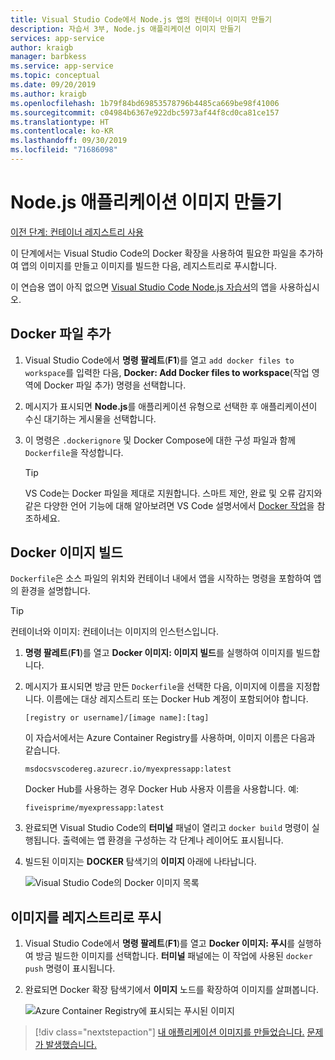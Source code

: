 ```yaml
---
title: Visual Studio Code에서 Node.js 앱의 컨테이너 이미지 만들기
description: 자습서 3부, Node.js 애플리케이션 이미지 만들기
services: app-service
author: kraigb
manager: barbkess
ms.service: app-service
ms.topic: conceptual
ms.date: 09/20/2019
ms.author: kraigb
ms.openlocfilehash: 1b79f84bd69853578796b4485ca669be98f41006
ms.sourcegitcommit: c04984b6367e922dbc5973af44f8cd0ca81ce157
ms.translationtype: HT
ms.contentlocale: ko-KR
ms.lasthandoff: 09/30/2019
ms.locfileid: "71686098"
---
```

# <a name="create-your-nodejs-application-image"></a>Node.js 애플리케이션 이미지 만들기

[이전 단계: 컨테이너 레지스트리 사용](tutorial-vscode-docker-node-02.md)

이 단계에서는 Visual Studio Code의 Docker 확장을 사용하여 필요한 파일을 추가하여 앱의 이미지를 만들고 이미지를 빌드한 다음, 레지스트리로 푸시합니다.

이 연습용 앱이 아직 없으면 [Visual Studio Code Node.js 자습서](https://code.visualstudio.com/docs/nodejs/nodejs-tutorial)의 앱을 사용하십시오.

## <a name="add-docker-files"></a>Docker 파일 추가

1. Visual Studio Code에서 **명령 팔레트**(**F1**)를 열고 `add docker files to workspace`를 입력한 다음, **Docker: Add Docker files to workspace**(작업 영역에 Docker 파일 추가) 명령을 선택합니다.

1. 메시지가 표시되면 **Node.js**를 애플리케이션 유형으로 선택한 후 애플리케이션이 수신 대기하는 게시물을 선택합니다.

1. 이 명령은 `.dockerignore` 및 Docker Compose에 대한 구성 파일과 함께 `Dockerfile`을 작성합니다.

    > [!TIP]
    > VS Code는 Docker 파일을 제대로 지원합니다. 스마트 제안, 완료 및 오류 감지와 같은 다양한 언어 기능에 대해 알아보려면 VS Code 설명서에서 [Docker 작업](https://code.visualstudio.com/docs/azure/docker)을 참조하세요.

## <a name="build-a-docker-image"></a>Docker 이미지 빌드

`Dockerfile`은 소스 파일의 위치와 컨테이너 내에서 앱을 시작하는 명령을 포함하여 앱의 환경을 설명합니다.

> [!TIP]
> 컨테이너와 이미지: 컨테이너는 이미지의 인스턴스입니다.

1. **명령 팔레트**(**F1**)를 열고 **Docker 이미지: 이미지 빌드**를 실행하여 이미지를 빌드합니다.

1. 메시지가 표시되면 방금 만든 `Dockerfile`을 선택한 다음, 이미지에 이름을 지정합니다. 이름에는 대상 레지스트리 또는 Docker Hub 계정이 포함되어야 합니다.

    `[registry or username]/[image name]:[tag]`

    이 자습서에서는 Azure Container Registry를 사용하며, 이미지 이름은 다음과 같습니다.

    `msdocsvscodereg.azurecr.io/myexpressapp:latest`

    Docker Hub를 사용하는 경우 Docker Hub 사용자 이름을 사용합니다. 예:

    `fiveisprime/myexpressapp:latest`

1. 완료되면 Visual Studio Code의 **터미널** 패널이 열리고 `docker build` 명령이 실행됩니다. 출력에는 앱 환경을 구성하는 각 단계나 레이어도 표시됩니다.

1. 빌드된 이미지는 **DOCKER** 탐색기의 **이미지** 아래에 나타납니다.

    ![Visual Studio Code의 Docker 이미지 목록](media/deploy-containers/image-list.png)

## <a name="push-the-image-to-a-registry"></a>이미지를 레지스트리로 푸시

1. Visual Studio Code에서 **명령 팔레트**(**F1**)를 열고 **Docker 이미지: 푸시**를 실행하여 방금 빌드한 이미지를 선택합니다. **터미널** 패널에는 이 작업에 사용된 `docker push` 명령이 표시됩니다.

1. 완료되면 Docker 확장 탐색기에서 **이미지** 노드를 확장하여 이미지를 살펴봅니다.

    ![Azure Container Registry에 표시되는 푸시된 이미지](media/deploy-containers/image-in-acr.png)

> [!div class="nextstepaction"]
> [내 애플리케이션 이미지를 만들었습니다.](tutorial-vscode-docker-node-04.md) [문제가 발생했습니다.](https://www.research.net/r/PWZWZ52?tutorial=docker-extension&step=containerize-app)
